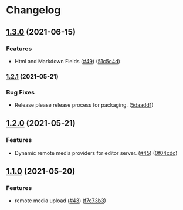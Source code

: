 # Changelog

## [1.3.0](https://www.github.com/blinkk/editor.dev-ui/compare/v1.2.1...v1.3.0) (2021-06-15)


### Features

* Html and Markdown Fields ([#49](https://www.github.com/blinkk/editor.dev-ui/issues/49)) ([51c5c4d](https://www.github.com/blinkk/editor.dev-ui/commit/51c5c4de2ce3ff657aeefd63e36923d4ca61c612))

### [1.2.1](https://www.github.com/blinkk/live-edit/compare/v1.2.0...v1.2.1) (2021-05-21)


### Bug Fixes

* Release please release process for packaging. ([5daadd1](https://www.github.com/blinkk/live-edit/commit/5daadd170d1b26172a7fa79b3ff447e97d7cea0f))

## [1.2.0](https://www.github.com/blinkk/live-edit/compare/v1.1.0...v1.2.0) (2021-05-21)


### Features

* Dynamic remote media providers for editor server. ([#45](https://www.github.com/blinkk/live-edit/issues/45)) ([0f04cdc](https://www.github.com/blinkk/live-edit/commit/0f04cdc9bf7615ee184d37236d93b6487203c772))

## [1.1.0](https://www.github.com/blinkk/live-edit/compare/v1.0.24...v1.1.0) (2021-05-20)


### Features

* remote media upload ([#43](https://www.github.com/blinkk/live-edit/issues/43)) ([f7c73b3](https://www.github.com/blinkk/live-edit/commit/f7c73b335dd7f687f31e4fc68c3a9d3446e9393e))
